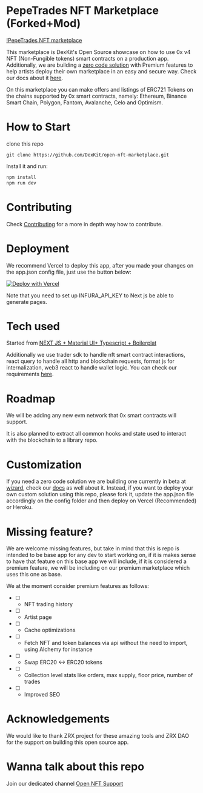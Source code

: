 # PepeTrades NFT Marketplace (Forked+Mod)

[!PepeTrades NFT marketplace](https://i.ibb.co/C2Xv3Cj/2022-05-pepe-mastering.png)

This marketplace is DexKit's Open Source showcase on how to use 0x v4 NFT (Non-Fungible tokens) smart contracts on a production app. Additionally, we are building a [zero code solution](https://whitelabel-nft.dexkit.com/admin/setup) with Premium features to help artists deploy their own marketplace in an easy and secure way. Check our docs about it [here](https://docs.dexkit.com/defi-products/nft-marketplace/overview).

On this marketplace you can make offers and listings of ERC721 Tokens on the chains supported by 0x smart contracts, namely: Ethereum, Binance Smart Chain, Polygon, Fantom, Avalanche, Celo and Optimism.

# How to Start

clone this repo

```
git clone https://github.com/DexKit/open-nft-marketplace.git
```

Install it and run:

```sh
npm install
npm run dev
```

# Contributing

Check [Contributing](CONTRIBUTING.md) for a more in depth way how to contribute.

# Deployment

We recommend Vercel to deploy this app, after you made your changes on the app.json config file, just use the button below:

[![Deploy with Vercel](https://vercel.com/button)](https://vercel.com/new/clone?repository-url=https%3A%2F%2Fgithub.com%2FDexKit%2Fopen-nft-marketplace&env=INFURA_API_KEY)

Note that you need to set up INFURA_API_KEY to Next js be able to generate pages.

# Tech used

Started from [NEXT JS + Material UI+ Typescript + Boilerplat](https://github.com/mui/material-ui/tree/master/examples/nextjs-with-typescript)

Additionally we use trader sdk to handle nft smart contract interactions, react query to handle all http and blockchain requests, format js for internalization, web3 react to handle wallet logic. You can check our requirements [here](REQUIREMENTS.md).

# Roadmap

We will be adding any new evm network that 0x smart contracts will support.

It is also planned to extract all common hooks and state used to interact with the blockchain to a library repo.

# Customization

If you need a zero code solution we are building one currently in beta at [wizard](https://whitelabel-nft.dexkit.com/admin/setup), check our [docs](https://docs.dexkit.com/defi-products/nft-marketplace/overview) as well about it. Instead, if you want to deploy your own custom solution using this repo, please fork it, update the app.json file accordingly on the config folder and then deploy on Vercel (Recommended) or Heroku.

# Missing feature?

We are welcome missing features, but take in mind that this is repo is intended to be base app for any dev to start working on, if it is makes sense to have that feature on this base app we will include, if it is considered a premium feature, we will be including on our premium marketplace which uses this one as base.

We at the moment consider premium features as follows:

- [ ] - NFT trading history

- [ ] - Artist page

- [ ] - Cache optimizations

- [ ] - Fetch NFT and token balances via api without the need to import, using Alchemy for instance

- [ ] - Swap ERC20 <-> ERC20 tokens

- [ ] - Collection level stats like orders, max supply, floor price, number of trades

- [ ] - Improved SEO

# Acknowledgements

We would like to thank ZRX project for these amazing tools and ZRX DAO for the support on building this open source app.

# Wanna talk about this repo

Join our dedicated channel [Open NFT Support](https://discord.gg/FnkrFAY7Za)
